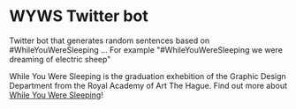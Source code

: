 # WYWS Twitter bot

Twitter bot that generates random sentences based on #WhileYouWereSleeping ...
For example "#WhileYouWereSleeping we were dreaming of electric sheep"

While You Were Sleeping is the graduation exhebition of the Graphic Design Department from the Royal Academy of Art The Hague. Find out more about [While You Were Sleeping][wyws]! 

[wyws]: http://whileyouweresleepingkabk.com/ "While You Were Sleeping"